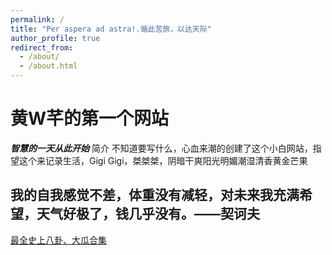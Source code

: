 ```yaml
---
permalink: /
title: "Per aspera ad astra!.循此苦旅，以达天际"
author_profile: true
redirect_from: 
  - /about/
  - /about.html
---
```

# 黄W芊的第一个网站
***智慧的一天从此开始***
简介
不知道要写什么，心血来潮的创建了这个小白网站，指望这个来记录生活，Gigi Gigi，桀桀桀，阴暗干爽阳光明媚潮湿清香黄金芒果
## 我的自我感觉不差，体重没有减轻，对未来我充满希望，天气好极了，钱几乎没有。——契诃夫
[最全史上八卦、大瓜合集](https://bilibili.com)
